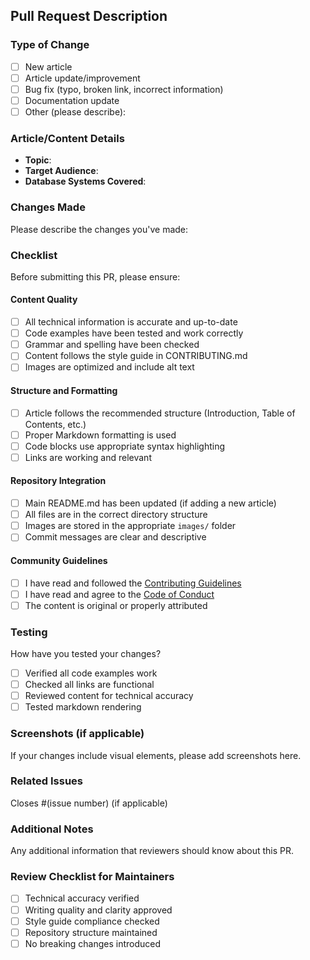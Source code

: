 ## Pull Request Description

### Type of Change

-   [ ] New article
-   [ ] Article update/improvement
-   [ ] Bug fix (typo, broken link, incorrect information)
-   [ ] Documentation update
-   [ ] Other (please describe):

### Article/Content Details

-   **Topic**:
-   **Target Audience**:
-   **Database Systems Covered**:

### Changes Made

Please describe the changes you've made:

### Checklist

Before submitting this PR, please ensure:

#### Content Quality

-   [ ] All technical information is accurate and up-to-date
-   [ ] Code examples have been tested and work correctly
-   [ ] Grammar and spelling have been checked
-   [ ] Content follows the style guide in CONTRIBUTING.md
-   [ ] Images are optimized and include alt text

#### Structure and Formatting

-   [ ] Article follows the recommended structure (Introduction, Table of Contents, etc.)
-   [ ] Proper Markdown formatting is used
-   [ ] Code blocks use appropriate syntax highlighting
-   [ ] Links are working and relevant

#### Repository Integration

-   [ ] Main README.md has been updated (if adding a new article)
-   [ ] All files are in the correct directory structure
-   [ ] Images are stored in the appropriate `images/` folder
-   [ ] Commit messages are clear and descriptive

#### Community Guidelines

-   [ ] I have read and followed the [Contributing Guidelines](CONTRIBUTING.md)
-   [ ] I have read and agree to the [Code of Conduct](CODE_OF_CONDUCT.md)
-   [ ] The content is original or properly attributed

### Testing

How have you tested your changes?

-   [ ] Verified all code examples work
-   [ ] Checked all links are functional
-   [ ] Reviewed content for technical accuracy
-   [ ] Tested markdown rendering

### Screenshots (if applicable)

If your changes include visual elements, please add screenshots here.

### Related Issues

Closes #(issue number) (if applicable)

### Additional Notes

Any additional information that reviewers should know about this PR.

### Review Checklist for Maintainers

-   [ ] Technical accuracy verified
-   [ ] Writing quality and clarity approved
-   [ ] Style guide compliance checked
-   [ ] Repository structure maintained
-   [ ] No breaking changes introduced
